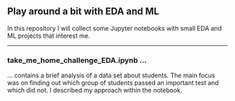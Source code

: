 ## Play around a bit with EDA and ML

In this repository I will collect some Jupyter notebooks with small EDA and ML projects that interest me.

---

### take_me_home_challenge_EDA.ipynb ...
... contains a brief analysis of a data set about students. The main focus was on finding out which group of students passed an important test and which did not. I described my approach within the notebook. 

